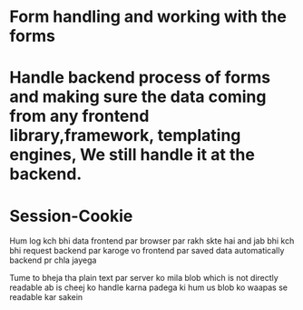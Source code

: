 # Form handling and working with the forms
# Handle backend process of forms and making sure the data coming from any frontend library,framework, templating engines, We still handle it at the backend.


# Session-Cookie
Hum log kch bhi data frontend par browser par rakh skte hai and jab bhi kch bhi request backend par karoge vo frontend par saved data automatically backend pr chla jayega


Tume to bheja tha plain text par server ko mila blob which is not directly readable ab is cheej ko handle karna padega ki hum us blob ko waapas se readable kar sakein
